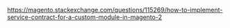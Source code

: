 https://magento.stackexchange.com/questions/115269/how-to-implement-service-contract-for-a-custom-module-in-magento-2

